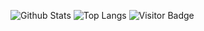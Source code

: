 <!-- ### Hi there 👋 -->

<!--
**repzlaw/repzlaw** is a ✨ _special_ ✨ repository because its `README.md` (this file) appears on your GitHub profile.

Here are some ideas to get you started:

- 🔭 I’m currently working on ...
- 🌱 I’m currently learning ...
- 👯 I’m looking to collaborate on ...
- 🤔 I’m looking for help with ...
- 💬 Ask me about ...
- 📫 How to reach me: ...
- 😄 Pronouns: ...
- ⚡ Fun fact: ...
-->


![Github Stats](https://github-readme-stats.vercel.app/api?username=repzlaw&count_private=true&show_icons=true&include_all_commits=true&theme=radical)
![Top Langs](https://github-readme-stats.vercel.app/api/top-langs/?username=repzlaw&layout=default&theme=radical&count_private=true&show_icons=true)
![Visitor Badge](https://visitor-badge.laobi.icu/badge?page_id=repzlaw.repzlaw&theme=radical)
